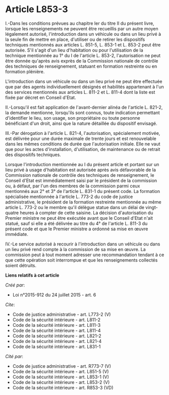 # Article L853-3

I.-Dans les conditions prévues au chapitre Ier du titre II du présent livre, lorsque les renseignements ne peuvent être
recueillis par un autre moyen légalement autorisé, l'introduction dans un véhicule ou dans un lieu privé à la seule fin de
mettre en place, d'utiliser ou de retirer les dispositifs techniques mentionnés aux articles L. 851-5, L. 853-1 et L. 853-2
peut être autorisée. S'il s'agit d'un lieu d'habitation ou pour l'utilisation de la technique mentionnée au 1° du I de
l'article L. 853-2, l'autorisation ne peut être donnée qu'après avis exprès de la Commission nationale de contrôle des
techniques de renseignement, statuant en formation restreinte ou en formation plénière. 

L'introduction dans un véhicule ou dans un lieu privé ne peut être effectuée que par des agents individuellement désignés et
habilités appartenant à l'un des services mentionnés aux articles L. 811-2 et L. 811-4 dont la liste est fixée par décret en
Conseil d'Etat. 

II.-Lorsqu'il est fait application de l'avant-dernier alinéa de l'article L. 821-2, la demande mentionne, lorsqu'ils sont
connus, toute indication permettant d'identifier le lieu, son usage, son propriétaire ou toute personne bénéficiant d'un
droit, ainsi que la nature détaillée du dispositif envisagé. 

III.-Par dérogation à l'article L. 821-4, l'autorisation, spécialement motivée, est délivrée pour une durée maximale de
trente jours et est renouvelable dans les mêmes conditions de durée que l'autorisation initiale. Elle ne vaut que pour les
actes d'installation, d'utilisation, de maintenance ou de retrait des dispositifs techniques. 

Lorsque l'introduction mentionnée au I du présent article et portant sur un lieu privé à usage d'habitation est autorisée
après avis défavorable de la Commission nationale de contrôle des techniques de renseignement, le Conseil d'Etat est
immédiatement saisi par le président de la commission ou, à défaut, par l'un des membres de la commission parmi ceux
mentionnés aux 2° et 3° de l'article L. 831-1 du présent code. La formation spécialisée mentionnée à l'article L. 773-2 du
code de justice administrative, le président de la formation restreinte mentionnée au même article L. 773-2 ou le membre
qu'il délègue statue dans un délai de vingt-quatre heures à compter de cette saisine. La décision d'autorisation du Premier
ministre ne peut être exécutée avant que le Conseil d'Etat n'ait statué, sauf si elle a été délivrée au titre du 4° de
l'article L. 811-3 du présent code et que le Premier ministre a ordonné sa mise en œuvre immédiate. 

IV.-Le service autorisé à recourir à l'introduction dans un véhicule ou dans un lieu privé rend compte à la commission de sa
mise en œuvre. La commission peut à tout moment adresser une recommandation tendant à ce que cette opération soit interrompue
et que les renseignements collectés soient détruits.

**Liens relatifs à cet article**

_Créé par_:

  - Loi n°2015-912 du 24 juillet 2015 - art. 6

_Cite_:

  - Code de justice administrative - art. L773-2 (V)
  - Code de la sécurité intérieure - art. L811-2
  - Code de la sécurité intérieure - art. L811-3
  - Code de la sécurité intérieure - art. L811-4
  - Code de la sécurité intérieure - art. L821-2
  - Code de la sécurité intérieure - art. L821-4
  - Code de la sécurité intérieure - art. L831-1

_Cité par_:

  - Code de justice administrative - art. R773-7 (V)
  - Code de la sécurité intérieure - art. L851-5 (V)
  - Code de la sécurité intérieure - art. L853-1 (V)
  - Code de la sécurité intérieure - art. L853-2 (V)
  - Code de la sécurité intérieure - art. R853-3 (VD)
